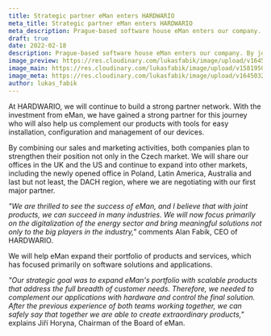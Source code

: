 ```yaml
---
title: Strategic partner eMan enters HARDWARIO
meta_title: Strategic partner eMan enters HARDWARIO
meta_description: Prague-based software house eMan enters our company. By joining forces, we want to promote the use of IoT technologies in the energy and industrial sectors, in which eMan has many years of experience.
draft: true
date: 2022-02-18
description: Prague-based software house eMan enters our company. By joining forces, we want to promote the use of IoT technologies in the energy and industrial sectors, in which eMan has many years of experience.
image_preview: https://res.cloudinary.com/lukasfabik/image/upload/v1645032483/blog/2022-02-16-eman-invest-in-hardwario/eman_small.jpg
image_main: https://res.cloudinary.com/lukasfabik/image/upload/v1581950249/blog/wide_placeholder.jpg
image_meta: https://res.cloudinary.com/lukasfabik/image/upload/v1645032483/blog/2022-02-16-eman-invest-in-hardwario/eman_small.jpg
author: lukas_fabik
---
```


At HARDWARIO, we will continue to build a strong partner network. With the investment from eMan, we have gained a strong partner for this journey who will also help us complement our products with tools for easy installation, configuration and management of our devices.

By combining our sales and marketing activities, both companies plan to strengthen their position not only in the Czech market. We will share our offices in the UK and the US and continue to expand into other markets, including the newly opened office in Poland, Latin America, Australia and last but not least, the DACH region, where we are negotiating with our first major partner.

*"We are thrilled to see the success of eMan, and I believe that with joint products, we can succeed in many industries. We will now focus primarily on the digitalization of the energy sector and bring meaningful solutions not only to the big players in the industry,"* comments Alan Fabik, CEO of HARDWARIO.

We will help eMan expand their portfolio of products and services, which has focused primarily on software solutions and applications.

*"Our strategic goal was to expand eMan's portfolio with scalable products that address the full breadth of customer needs. Therefore, we needed to complement our applications with hardware and control the final solution. After the previous experience of both teams working together, we can safely say that together we are able to create extraordinary products,"* explains Jiří Horyna, Chairman of the Board of eMan.